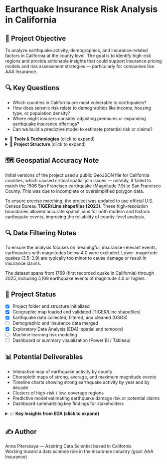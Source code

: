 # Earthquake Insurance Risk Analysis in California

## 📌 Project Objective

To analyze earthquake activity, demographics, and insurance-related factors in California at the county level. The goal is to identify high-risk regions and provide actionable insights that could support insurance pricing models and risk assessment strategies — particularly for companies like AAA Insurance.

## 🔍 Key Questions

- Which counties in California are most vulnerable to earthquakes?
- How does seismic risk relate to demographics like income, housing type, or population density?
- Where might insurers consider adjusting premiums or expanding earthquake insurance offerings?
- Can we build a predictive model to estimate potential risk or claims?

<details>
<summary>🧰 <strong>Tools & Technologies</strong> (click to expand)</summary>

- **Python**: pandas, geopandas, matplotlib, seaborn, folium, scikit-learn  
- **Jupyter Notebooks**  
- **Power BI / Tableau** (for future dashboarding)  
- (Optional) USGS API, Census API, or scraped CSVs  

</details>

<details>
<summary>📂 <strong>Project Structure</strong> (click to expand)</summary>

earthquake_insurance_project/  
├── data/ # All raw input files (GeoJSON, CSVs, API exports)  
├── notebooks/ # Jupyter notebooks organized by stage  
├── output/ # Processed data, charts, maps, model outputs  
├── scripts/ # Python scripts for cleaning, modeling (optional)  
├── dashboards/ # Future visual dashboards (Power BI / Tableau)  
├── README.md # Project overview and structure  
└── requirements.txt # List of required Python packages  

</details>

## 🗺️ Geospatial Accuracy Note

Initial versions of the project used a public GeoJSON file for California counties, which caused critical spatial join issues — notably, it failed to match the 1906 San Francisco earthquake (Magnitude 7.9) to San Francisco County. This was due to incomplete or oversimplified polygon data.

To ensure precise matching, the project was updated to use official U.S. Census Bureau **TIGER/Line shapefiles (2023)**. These high-resolution boundaries allowed accurate spatial joins for both modern and historic earthquake events, improving the reliability of county-level analysis.

## 🔍 Data Filtering Notes

To ensure the analysis focuses on meaningful, insurance-relevant events, earthquakes with magnitudes below 4.0 were excluded. Lower-magnitude quakes (3.5–3.9) are typically too minor to cause damage or result in insurance claims.

The dataset spans from 1769 (first recorded quake in California) through 2025, including 5,109 earthquake events of magnitude 4.0 or higher.

## 🚧 Project Status

- [x] Project folder and structure initialized
- [x] Geographic map loaded and validated (TIGER/Line shapefiles)
- [x] Earthquake data collected, filtered, and cleaned (USGS)
- [ ] Demographic and insurance data merged
- [x] Exploratory Data Analysis (EDA): spatial and temporal
- [ ] Machine learning risk modeling
- [ ] Dashboard or summary visualization (Power BI / Tableau)

## 📊 Potential Deliverables

- Interactive map of earthquake activity by county
- Choropleth maps of strong, average, and maximum magnitude events
- Timeline charts showing strong earthquake activity by year and by decade
- Clusters of high-risk / low-coverage regions
- Predictive model estimating earthquake damage risk or potential claims
- Dashboard summarizing key findings for stakeholders

<details>
<summary>📈 <strong>Key Insights from EDA (click to expand)</strong></summary>

- Counties such as **Mono**, **San Bernardino**, and **Santa Clara** experience frequent or severe seismic activity  
- Counties with the highest number of strong earthquakes (Magnitude ≥ 6.0) include **San Bernardino**, **Humboldt**, **Inyo**, and **Santa Clara**  
- The strongest historical earthquakes were recorded in **San Luis Obispo (7.93)**, **San Francisco (7.90)**, **San Bernardino**, and **Kern** — key regions for elevated seismic risk  
- These counties may warrant focused attention in insurance underwriting, pricing, and mitigation strategies  
- Seismic activity has varied over time, with notable spikes in the early and mid 20th century  
- Using official **TIGER/Line shapefiles** improved spatial accuracy and corrected critical mismatches (e.g., the 1906 San Francisco quake)  
- Strong earthquakes (≥6.0) are relatively rare but tend to cluster geographically  
- While infrequent, these high-magnitude events are highly significant for risk modeling and insurance planning  

</details>


## ✍️ Author

Anna Piterskaya — Aspiring Data Scientist based in California  
Working toward a data science role in the insurance industry (goal: AAA Insurance)

